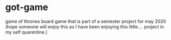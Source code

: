 # got-game
game of thrones board game that is part of a semester project for may 2020 (hope someone will enjoy this as I have been enjoying this little.... project in my self quarentine.)



  
